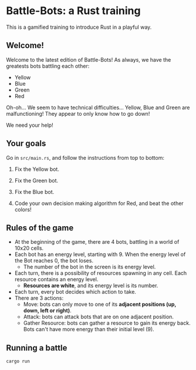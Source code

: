 # Battle-Bots: a Rust training

This is a gamified training to introduce Rust in a playful way.

## Welcome!

Welcome to the latest edition of Battle-Bots! As always, we have the greatests bots battling each other:

- Yellow
- Blue
- Green
- Red

Oh-oh... We seem to have technical difficulties... Yellow, Blue and Green are malfunctioning! They appear to only know how to go down!

We need your help!

## Your goals

Go in `src/main.rs`, and follow the instructions from top to bottom:

1. Fix the Yellow bot.
2. Fix the Green bot.
3. Fix the Blue bot.

4. Code your own decision making algorithm for Red, and beat the other colors!


## Rules of the game

- At the beginning of the game, there are 4 bots, battling in a world of 10x20 cells.
- Each bot has an energy level, starting with 9. When the energy level of the Bot reaches 0, the bot loses.
  - The number of the bot in the screen is its energy level.
- Each turn, there is a possibility of resources spawning in any cell. Each resource contains an energy level.  
  - **Resources are white**, and its energy level is its number.
- Each turn, every bot decides which action to take.
- There are 3 actions:
  - Move: bots can only move to one of its **adjacent positions (up, down, left or right)**.
  - Attack: bots can attack bots that are on one adjacent position. 
  - Gather Resource: bots can gather a resource to gain its energy back. Bots can't have more energy than their initial level (9).

## Running a battle

```bash
cargo run
```